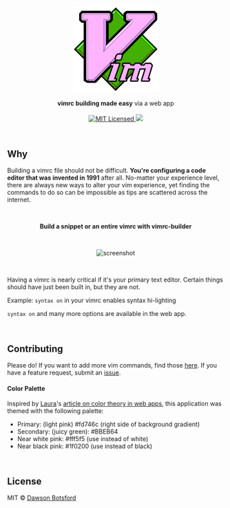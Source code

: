 <p align="center">
  <img src="./public/vim-logo.png" alt="logo" width=200/>
</p>

<p align="center">
  <b>vimrc building made easy</b> via a web app

  <br/>
  <br/>

  <a href="LICENSE">
    <img src="https://img.shields.io/badge/license-MIT-blue.svg" alt="MIT Licensed" />
  </a>

  <a href="https://travis-ci.org/dawsbot/vimrc-builder">
    <img src="https://travis-ci.org/dawsbot/vimrc-builder.svg?branch=master" />
  </a>

  <br/>
</p>

<br/>

## Why

Building a vimrc file should not be difficult. **You're configuring a code editor that was invented in 1991** after all. No-matter your experience level, there are always new ways to alter your vim experience, yet finding the commands to do so can be impossible as tips are scattered across the internet.

<br/>

<p align="center">
  <b>Build a snippet or an entire vimrc with vimrc-builder</b>
</p>

<br/>

<p align="center">
  <img src="https://i.imgur.com/IqmbOTY.png" alt="screenshot" />
</p>

<br/>

Having a vimrc is nearly critical if it's your primary text editor. Certain things should have just been built in, but they are not.

Example: `syntax on` in your vimrc enables syntax hi-lighting

`syntax on` and many more options are available in the web app.

<br/>

## Contributing

Please do! If you want to add more vim commands, find those [here](https://github.com/dawsbot/vimrc-builder/blob/master/src/commands.json). If you have a feature request, submit an [issue](https://github.com/dawsbot/vimrc-builder/issues).

#### Color Palette

Inspired by [Laura](https://twitter.com/laurium)'s [article on color theory in web apps](https://www.smashingmagazine.com/2016/04/web-developer-guide-color/), this application was themed with the following palette:

* Primary: (light pink) #fd746c (right side of background gradient)
* Secondary: (juicy green): #BBEB64
* Near white pink: #fff5f5 (use instead of white)
* Near black pink:  #1f0200 (use instead of black)

<br/>

## License

MIT © [Dawson Botsford](https://dawsbot.com)
